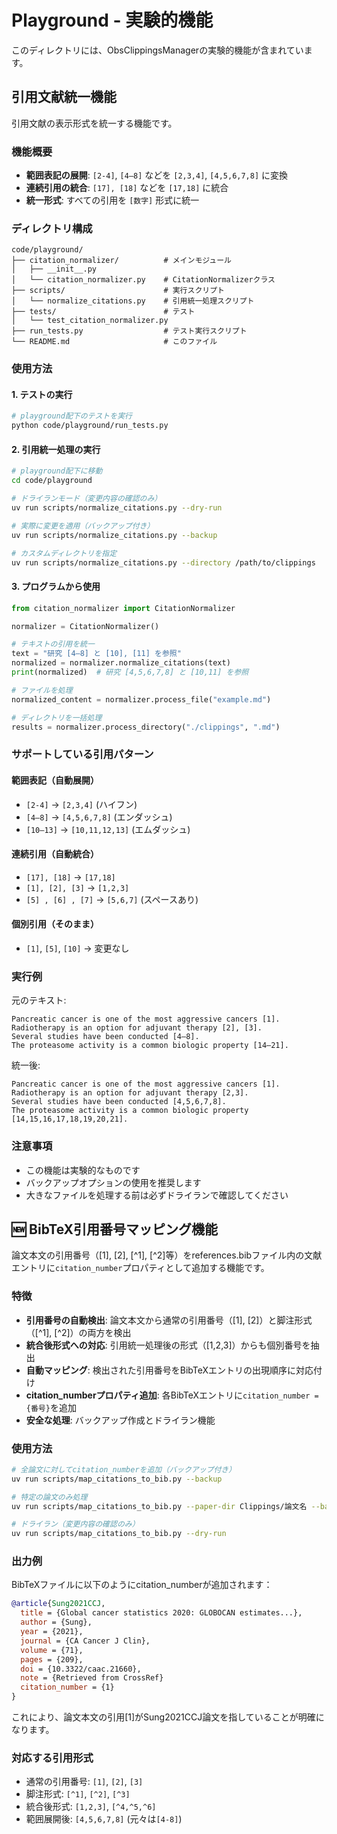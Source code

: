 # Playground - 実験的機能

このディレクトリには、ObsClippingsManagerの実験的機能が含まれています。

## 引用文献統一機能

引用文献の表示形式を統一する機能です。

### 機能概要

- **範囲表記の展開**: `[2-4]`, `[4–8]` などを `[2,3,4]`, `[4,5,6,7,8]` に変換
- **連続引用の統合**: `[17], [18]` などを `[17,18]` に統合
- **統一形式**: すべての引用を `[数字]` 形式に統一

### ディレクトリ構成

```
code/playground/
├── citation_normalizer/          # メインモジュール
│   ├── __init__.py
│   └── citation_normalizer.py    # CitationNormalizerクラス
├── scripts/                      # 実行スクリプト
│   └── normalize_citations.py    # 引用統一処理スクリプト
├── tests/                        # テスト
│   └── test_citation_normalizer.py
├── run_tests.py                  # テスト実行スクリプト
└── README.md                     # このファイル
```

### 使用方法

#### 1. テストの実行

```bash
# playground配下のテストを実行
python code/playground/run_tests.py
```

#### 2. 引用統一処理の実行

```bash
# playground配下に移動
cd code/playground

# ドライランモード（変更内容の確認のみ）
uv run scripts/normalize_citations.py --dry-run

# 実際に変更を適用（バックアップ付き）
uv run scripts/normalize_citations.py --backup

# カスタムディレクトリを指定
uv run scripts/normalize_citations.py --directory /path/to/clippings
```

#### 3. プログラムから使用

```python
from citation_normalizer import CitationNormalizer

normalizer = CitationNormalizer()

# テキストの引用を統一
text = "研究 [4–8] と [10], [11] を参照"
normalized = normalizer.normalize_citations(text)
print(normalized)  # 研究 [4,5,6,7,8] と [10,11] を参照

# ファイルを処理
normalized_content = normalizer.process_file("example.md")

# ディレクトリを一括処理
results = normalizer.process_directory("./clippings", ".md")
```

### サポートしている引用パターン

#### 範囲表記（自動展開）
- `[2-4]` → `[2,3,4]` (ハイフン)
- `[4–8]` → `[4,5,6,7,8]` (エンダッシュ)
- `[10—13]` → `[10,11,12,13]` (エムダッシュ)

#### 連続引用（自動統合）
- `[17], [18]` → `[17,18]`
- `[1], [2], [3]` → `[1,2,3]`
- `[5] , [6] , [7]` → `[5,6,7]` (スペースあり)

#### 個別引用（そのまま）
- `[1]`, `[5]`, `[10]` → 変更なし

### 実行例

元のテキスト:
```
Pancreatic cancer is one of the most aggressive cancers [1]. 
Radiotherapy is an option for adjuvant therapy [2], [3]. 
Several studies have been conducted [4–8]. 
The proteasome activity is a common biologic property [14–21].
```

統一後:
```
Pancreatic cancer is one of the most aggressive cancers [1]. 
Radiotherapy is an option for adjuvant therapy [2,3]. 
Several studies have been conducted [4,5,6,7,8]. 
The proteasome activity is a common biologic property [14,15,16,17,18,19,20,21].
```

### 注意事項

- この機能は実験的なものです
- バックアップオプションの使用を推奨します
- 大きなファイルを処理する前は必ずドライランで確認してください 

## 🆕 BibTeX引用番号マッピング機能

論文本文の引用番号（[1], [2], [^1], [^2]等）をreferences.bibファイル内の文献エントリに`citation_number`プロパティとして追加する機能です。

### 特徴

- **引用番号の自動検出**: 論文本文から通常の引用番号（[1], [2]）と脚注形式（[^1], [^2]）の両方を検出
- **統合後形式への対応**: 引用統一処理後の形式（[1,2,3]）からも個別番号を抽出
- **自動マッピング**: 検出された引用番号をBibTeXエントリの出現順序に対応付け
- **citation_numberプロパティ追加**: 各BibTeXエントリに`citation_number = {番号}`を追加
- **安全な処理**: バックアップ作成とドライラン機能

### 使用方法

```bash
# 全論文に対してcitation_numberを追加（バックアップ付き）
uv run scripts/map_citations_to_bib.py --backup

# 特定の論文のみ処理
uv run scripts/map_citations_to_bib.py --paper-dir Clippings/論文名 --backup

# ドライラン（変更内容の確認のみ）
uv run scripts/map_citations_to_bib.py --dry-run
```

### 出力例

BibTeXファイルに以下のようにcitation_numberが追加されます：

```bibtex
@article{Sung2021CCJ,
  title = {Global cancer statistics 2020: GLOBOCAN estimates...},
  author = {Sung},
  year = {2021},
  journal = {CA Cancer J Clin},
  volume = {71},
  pages = {209},
  doi = {10.3322/caac.21660},
  note = {Retrieved from CrossRef}
  citation_number = {1}
}
```

これにより、論文本文の引用[1]がSung2021CCJ論文を指していることが明確になります。

### 対応する引用形式

- 通常の引用番号: `[1]`, `[2]`, `[3]` 
- 脚注形式: `[^1]`, `[^2]`, `[^3]`
- 統合後形式: `[1,2,3]`, `[^4,^5,^6]`
- 範囲展開後: `[4,5,6,7,8]` (元々は`[4-8]`) 